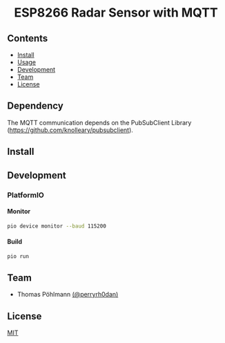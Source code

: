 <h1 align="center">
  ESP8266 Radar Sensor with MQTT
</h1>

## Contents

- [Install](#install)
- [Usage](#usage)
- [Development](#development)
- [Team](#team)
- [License](#license)

## Dependency

The MQTT communication depends on the PubSubClient Library (https://github.com/knolleary/pubsubclient).

## Install

## Development

### PlatformIO

#### Monitor

``` bash
pio device monitor --baud 115200
```

#### Build

``` bash
pio run
```

## Team

- Thomas Pöhlmann [(@perryrh0dan)](https://github.com/perryrh0dan)

## License

[MIT](https://github.com/perryrh0dan/esp8266/blob/master/license.md)